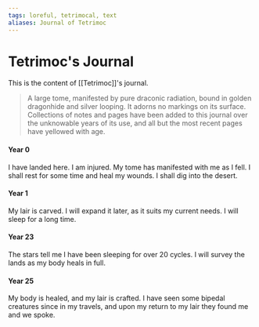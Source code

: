 ```yaml
---
tags: loreful, tetrimocal, text
aliases: Journal of Tetrimoc
---
```

# Tetrimoc's Journal

This is the content of [[Tetrimoc]]'s journal.

> A large tome, manifested by pure draconic radiation, bound in golden dragonhide and silver looping. It adorns no markings on its surface. Collections of notes and pages have been added to this journal over the unknowable years of its use, and all but the most recent pages have yellowed with age.

#### Year 0
I have landed here. I am injured. My tome has manifested with me as I fell. I shall rest for some time and heal my wounds. I shall dig into the desert.

#### Year 1
My lair is carved. I will expand it later, as it suits my current needs. I will sleep for a long time.

#### Year 23
The stars tell me I have been sleeping for over 20 cycles. I will survey the lands as my body heals in full.

#### Year 25
My body is healed, and my lair is crafted. I have seen some bipedal creatures since in my travels, and upon my return to my lair they found me and we spoke. 

